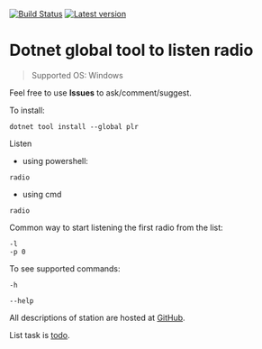 [![Build Status](https://travis-ci.org/eapyl/crossRadio.svg?branch=master)](https://travis-ci.org/eapyl/crossRadio)
[![Latest version](https://img.shields.io/nuget/v/plr.svg)](https://www.nuget.org/packages/Hangfire.MySql.Core/) 

# Dotnet global tool to listen radio

> Supported OS: Windows

Feel free to use **Issues** to ask/comment/suggest.

To install:

```
dotnet tool install --global plr
```

Listen
* using powershell:
```
radio
```
* using cmd
```
radio
```

Common way to start listening the first radio from the list:
```
-l
-p 0
```

To see supported commands:
```
-h
```
```
--help
```

All descriptions of station are hosted at [GitHub](https://github.com/eapyl/radio-stations/blob/master/db.json).

List task is [todo](https://github.com/eapyl/crossRadio/blob/master/todo).


